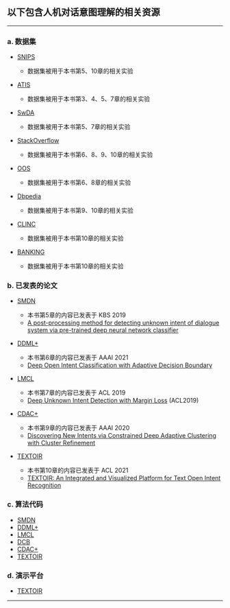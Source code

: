 ## 以下包含人机对话意图理解的相关资源
---
### a. 数据集

* [SNIPS](数据集/snips)

    * 数据集被用于本书第5、10章的相关实验
* [ATIS](数据集/ATIS)

    * 数据集被用于本书第3、4、5、7章的相关实验
* [SwDA](数据集/SwDA)

    * 数据集被用于本书第5、7章的相关实验
* [StackOverflow](数据集/stackoverflow)

    * 数据集被用于本书第6、8、9、10章的相关实验
    
* [OOS](数据集/oos)

    * 数据集被用于本书第6、8章的相关实验
* [Dbpedia](数据集/dbpedia)

    * 数据集被用于本书第9、10章的相关实验
* [CLINC](数据集/clinc)

    * 数据集被用于本书第10章的相关实验
* [BANKING](数据集/banking)

    * 数据集被用于本书第10章的相关实验


### b. 已发表的论文

* [SMDN](小论文/SMDN.pdf)

    * 本书第5章的内容已发表于 KBS 2019
    * [A post-processing method for detecting unknown intent of dialogue system via pre-trained deep neural network classifier](https://www.sciencedirect.com/science/article/abs/pii/S0950705119304034)
    
* [DDML+](小论文/ADB.pdf)

    * 本书第6章的内容已发表于 AAAI 2021
    * [Deep Open Intent Classification with Adaptive Decision Boundary](https://arxiv.org/pdf/2012.10209.pdf)

* [LMCL](小论文/LMCL.pdf)

    * 本书第7章的内容已发表于 ACL 2019
    * [Deep Unknown Intent Detection with Margin Loss](https://aclweb.org/anthology/papers/P/P19/P19-1548/) (ACL2019)


* [CDAC+](小论文/CDAC+.pdf)

    * 本书第9章的内容已发表于 AAAI 2020
    * [Discovering New Intents via Constrained Deep Adaptive Clustering with Cluster Refinement](https://arxiv.org/abs/1911.08891)

* [TEXTOIR](小论文/TEXTOIR.pdf)

    * 本书第10章的内容已发表于 ACL 2021
    * [TEXTOIR: An Integrated and Visualized Platform for Text Open Intent Recognition](https://aclanthology.org/2021.acl-demo.20.pdf)


### c. 算法代码

* [SMDN](算法代码/SMDN)
* [DDML+](https://github.com/thuiar/TEXTOIR)
* [LMCL](算法代码/DeepUnkID)
* [DCB](算法代码/DCB/)
* [CDAC+](算法代码/CDAC-plus)
* [TEXTOIR](算法代码/TEXTOIR)

### d. 演示平台

* [TEXTOIR](演示平台/TEXTOIR-DEMO-main)
---